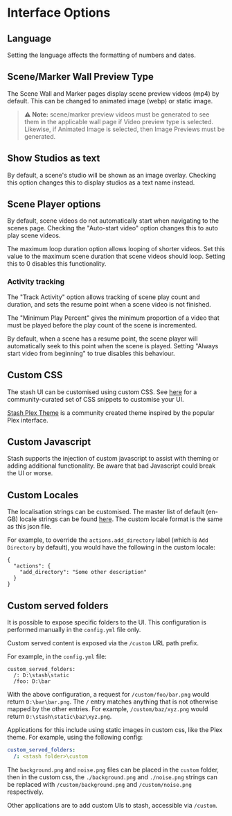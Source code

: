 # Interface Options

## Language

Setting the language affects the formatting of numbers and dates.

## Scene/Marker Wall Preview Type

The Scene Wall and Marker pages display scene preview videos (mp4) by default. This can be changed to animated image (webp) or static image. 

> **⚠️ Note:** scene/marker preview videos must be generated to see them in the applicable wall page if Video preview type is selected. Likewise, if Animated Image is selected, then Image Previews must be generated.

## Show Studios as text

By default, a scene's studio will be shown as an image overlay. Checking this option changes this to display studios as a text name instead.

## Scene Player options

By default, scene videos do not automatically start when navigating to the scenes page. Checking the "Auto-start video" option changes this to auto play scene videos.

The maximum loop duration option allows looping of shorter videos. Set this value to the maximum scene duration that scene videos should loop. Setting this to 0 disables this functionality.

### Activity tracking

The "Track Activity" option allows tracking of scene play count and duration, and sets the resume point when a scene video is not finished.

The "Minimum Play Percent" gives the minimum proportion of a video that must be played before the play count of the scene is incremented.

By default, when a scene has a resume point, the scene player will automatically seek to this point when the scene is played. Setting "Always start video from beginning" to true disables this behaviour.

## Custom CSS

The stash UI can be customised using custom CSS. See [here](https://docs.stashapp.cc/user-interface-ui/custom-css-snippets) for a community-curated set of CSS snippets to customise your UI. 

[Stash Plex Theme](https://docs.stashapp.cc/user-interface-ui/themes/plex) is a community created theme inspired by the popular Plex interface.

## Custom Javascript

Stash supports the injection of custom javascript to assist with theming or adding additional functionality. Be aware that bad Javascript could break the UI or worse.

## Custom Locales

The localisation strings can be customised. The master list of default (en-GB) locale strings can be found [here](https://github.com/stashapp/stash/blob/develop/ui/v2.5/src/locales/en-GB.json). The custom locale format is the same as this json file.

For example, to override the `actions.add_directory` label (which is `Add Directory` by default), you would have the following in the custom locale:

```
{
  "actions": {
    "add_directory": "Some other description"
  }
}
```

## Custom served folders

It is possible to expose specific folders to the UI. This configuration is performed manually in the `config.yml` file only.

Custom served content is exposed via the `/custom` URL path prefix.

For example, in the `config.yml` file:
```
custom_served_folders:
  /: D:\stash\static
  /foo: D:\bar
```

With the above configuration, a request for `/custom/foo/bar.png` would return `D:\bar\bar.png`. The `/` entry matches anything that is not otherwise mapped by the other entries. For example, `/custom/baz/xyz.png` would return `D:\stash\static\baz\xyz.png`.

Applications for this include using static images in custom css, like the Plex theme. For example, using the following config:
```yml
custom_served_folders:
  /: <stash folder>\custom
```

The `background.png` and `noise.png` files can be placed in the `custom` folder, then in the custom css, the `./background.png` and `./noise.png` strings can be replaced with `/custom/background.png` and `/custom/noise.png` respectively.

Other applications are to add custom UIs to stash, accessible via `/custom`.
